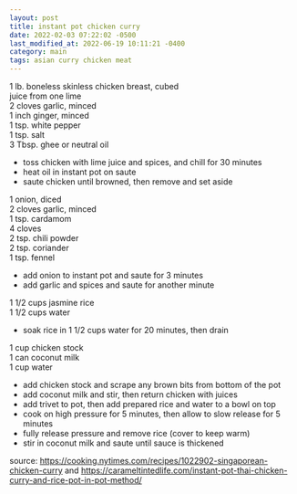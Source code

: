 ```yaml
---
layout: post
title: instant pot chicken curry
date: 2022-02-03 07:22:02 -0500
last_modified_at: 2022-06-19 10:11:21 -0400
category: main
tags: asian curry chicken meat
---
```


1 lb. boneless skinless chicken breast, cubed  
juice from one lime  
2 cloves garlic, minced  
1 inch ginger, minced  
1 tsp. white pepper  
1 tsp. salt  
3 Tbsp. ghee or neutral oil  
* toss chicken with lime juice and spices, and chill for 30 minutes
* heat oil in instant pot on saute
* saute chicken until browned, then remove and set aside

1 onion, diced    
2 cloves garlic, minced  
1 tsp. cardamom  
4 cloves  
2 tsp. chili powder  
2 tsp. coriander  
1 tsp. fennel  
* add onion to instant pot and saute for 3 minutes
* add garlic and spices and saute for another minute

1 1/2 cups jasmine rice  
1 1/2 cups water  
* soak rice in 1 1/2 cups water for 20 minutes, then drain

1 cup chicken stock  
1 can coconut milk  
1 cup water
* add chicken stock and scrape any brown bits from bottom of the pot
* add coconut milk and stir, then return chicken with juices
* add trivet to pot, then add prepared rice and water to a bowl on top
* cook on high pressure for 5 minutes, then allow to slow release for 5 minutes
* fully release pressure and remove rice (cover to keep warm)
* stir in coconut milk and saute until sauce is thickened

source: <https://cooking.nytimes.com/recipes/1022902-singaporean-chicken-curry> and <https://carameltintedlife.com/instant-pot-thai-chicken-curry-and-rice-pot-in-pot-method/>
